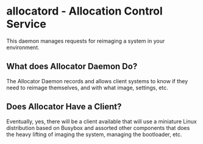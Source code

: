 # allocatord - Allocation Control Service

This daemon manages requests for reimaging a system in your environment.

## What does Allocator Daemon Do?

The Allocator Daemon records and allows client systems to know if they need to reimage themselves, and with what image, settings, etc.

## Does Allocator Have a Client?

Eventually, yes, there will be a client available that will use a miniature Linux distribution based on Busybox and assorted other components that does the heavy lifting of imaging the system, managing the bootloader, etc.
